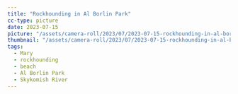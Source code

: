```yaml
---
title: "Rockhounding in Al Borlin Park"
cc-type: picture
date: 2023-07-15
picture: "/assets/camera-roll/2023/07/2023-07-15-rockhounding-in-al-borlin-park/20230716_031736870_iOS.jpg"
thumbnail: "/assets/camera-roll/2023/07/2023-07-15-rockhounding-in-al-borlin-park/20230716_031736870_iOS-thumbnail.jpg"
tags:
  - Mary
  - rockhounding
  - beach
  - Al Borlin Park
  - Skykomish River
---
```


